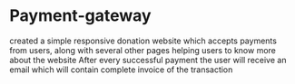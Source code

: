 # Payment-gateway
 created a simple responsive donation website which accepts payments from users, along with several other pages helping users to know more about the website
After every successful payment the user will receive an email which will contain complete invoice of the transaction

